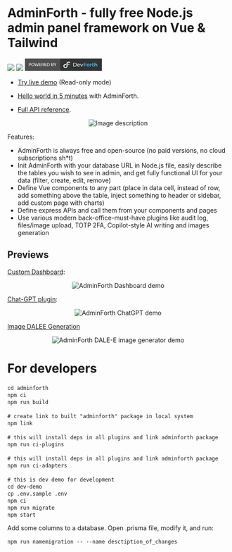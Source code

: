 # AdminForth - fully free Node.js admin panel framework on Vue & Tailwind


<a href="https://adminforth.dev"><img src="https://img.shields.io/badge/website-adminforth.dev-blue" style="height:24px"/></a> <a href="https://adminforth.dev"><img src="https://img.shields.io/npm/dw/adminforth" style="height:24px"/></a> <a href="https://devforth.io"><img src="https://raw.githubusercontent.com/devforth/OnLogs/e97944fffc24fec0ce2347b205c9bda3be8de5c5/.assets/df_powered_by.svg" style="height:28px"/></a>


* [Try live demo](https://demo.adminforth.dev/)  (Read-only mode)

* [Hello world in 5 minutes](https://adminforth.dev/docs/tutorial/gettingStarted) with AdminForth.

* [Full API reference](https://adminforth.dev/docs/api/).

<div align="center">
  <img src="![repl](https://github.com/user-attachments/assets/787b8c61-1476-498a-b16e-98f971d91f3a)

" alt="Image description" width="800px">
</div>

Features:
* AdminForth is always free and open-source (no paid versions, no cloud subscriptions sh*t)
* Init AdminForth with your database URL in Node.js file, easily describe the tables you wish to see in admin, and get fully functional UI for your data (filter, create, edit, remove)
* Define Vue components to any part (place in data cell, instead of row, add something above the table, inject something to header or sidebar, add custom page with charts)
* Define express APIs and call them from your components and pages
* Use various modern back-office-must-have plugins like audit log, files/image upload, TOTP 2FA, Copilot-style AI writing and images generation

## Previews



[Custom Dashboard](https://adminforth.dev/docs/tutorial/Customization/customPages):

<div align="center">
  <img src="https://github.com/user-attachments/assets/aa899196-f7f3-4582-839c-2267f2e9e197" alt="AdminForth Dashboard demo" width="500px">
</div>

[Chat-GPT plugin](https://adminforth.dev/docs/tutorial/Plugins/chat-gpt):

<div align="center">
  <img src="https://github.com/user-attachments/assets/cfa17cbd-3a53-4725-ab46-53c7c7666028" alt="AdminForth ChatGPT demo" width="500px">
</div>

[Image DALEE Generation](https://adminforth.dev/docs/tutorial/Plugins/upload/#image-generation)

<div align="center">
  <img src="https://github.com/user-attachments/assets/b923e044-7e29-46ff-ab91-eeca5eee2b0a" alt="AdminForth DALE-E image generator demo" width="500px">
</div>


# For developers

```
cd adminforth
npm ci
npm run build

# create link to built "adminforth" package in local system
npm link

# this will install deps in all plugins and link adminforth package
npm run ci-plugins

# this will install deps in all plugins and link adminforth package
npm run ci-adapters

# this is dev demo for development
cd dev-demo
cp .env.sample .env
npm ci
npm run migrate
npm start
```

Add some columns to a database. Open .prisma file, modify it, and run:

```
npm run namemigration -- --name desctiption_of_changes
```


